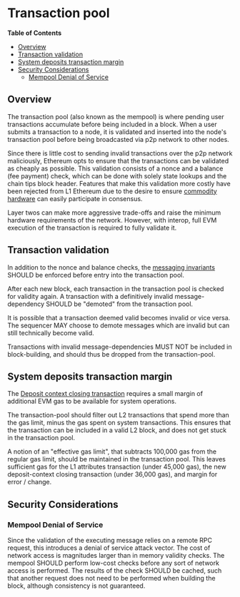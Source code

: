 # Transaction pool

<!-- START doctoc generated TOC please keep comment here to allow auto update -->
<!-- DON'T EDIT THIS SECTION, INSTEAD RE-RUN doctoc TO UPDATE -->
**Table of Contents**

- [Overview](#overview)
- [Transaction validation](#transaction-validation)
- [System deposits transaction margin](#system-deposits-transaction-margin)
- [Security Considerations](#security-considerations)
  - [Mempool Denial of Service](#mempool-denial-of-service)

<!-- END doctoc generated TOC please keep comment here to allow auto update -->

## Overview

The transaction pool (also known as the mempool) is where pending user transactions accumulate
before being included in a block. When a user submits a transaction to a node, it is validated
and inserted into the node's transaction pool before being broadcasted via p2p network to other nodes.

Since there is little cost to sending invalid transactions over the p2p network maliciously,
Ethereum opts to ensure that the transactions can be validated as cheaply as possible. This validation
consists of a nonce and a balance (fee payment) check, which can be done with solely state lookups and
the chain tips block header. Features that make this validation more costly have been rejected from L1
Ethereum due to the desire to ensure [commodity hardware](https://hackmd.io/@kevaundray/S1hUQuV4Jx) can
easily participate in consensus.

Layer twos can make more aggressive trade-offs and raise the minimum hardware requirements of the network.
However, with interop, full EVM execution of the transaction is required to fully validate it.

## Transaction validation

In addition to the nonce and balance checks, the [messaging invariants](./messaging.md#messaging-invariants)
SHOULD be enforced before entry into the transaction pool.

After each new block, each transaction in the transaction pool is checked for validity again.
A transaction with a definitively invalid message-dependency SHOULD be "demoted" from the transaction pool.

It is possible that a transaction deemed valid becomes invalid or vice versa. The sequencer MAY choose
to demote messages which are invalid but can still technically become valid.

Transactions with invalid message-dependencies MUST NOT be included in block-building,
and should thus be dropped from the transaction-pool.

## System deposits transaction margin

The [Deposit context closing transaction](./derivation.md#closing-the-deposit-context) requires
a small margin of additional EVM gas to be available for system operations.

The transaction-pool should filter out L2 transactions that spend more than the
gas limit, minus the gas spent on system transactions.
This ensures that the transaction can be included in a valid L2 block,
and does not get stuck in the transaction pool.

A notion of an "effective gas limit", that subtracts 100,000 gas from the regular gas limit,
should be maintained in the transaction pool.
This leaves sufficient gas for the L1 attributes transaction (under 45,000 gas),
the new deposit-context closing transaction (under 36,000 gas), and margin for error / change.

## Security Considerations

### Mempool Denial of Service

Since the validation of the executing message relies on a remote RPC request, this introduces a denial of
service attack vector. The cost of network access is magnitudes larger than in memory validity checks.
The mempool SHOULD perform low-cost checks before any sort of network access is performed.
The results of the check SHOULD be cached, such that another request does not need to be performed
when building the block, although consistency is not guaranteed.
